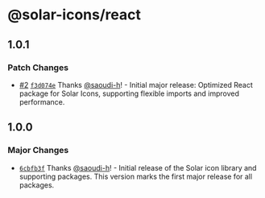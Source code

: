 # @solar-icons/react

## 1.0.1

### Patch Changes

-   [#2](https://github.com/saoudi-h/solar-icons/pull/2) [`f3d074e`](https://github.com/saoudi-h/solar-icons/commit/f3d074ea1042f1f83167a3e93653c6619b9b715b) Thanks [@saoudi-h](https://github.com/saoudi-h)! - Initial major release: Optimized React package for Solar Icons, supporting flexible imports and improved performance.

## 1.0.0

### Major Changes

-   [`6cbfb3f`](https://github.com/saoudi-h/solar-icons/commit/6cbfb3ffc2d773414f0fbde6f2518138c643d4df) Thanks [@saoudi-h](https://github.com/saoudi-h)! - Initial release of the Solar icon library and supporting packages. This version marks the first major release for all packages.
